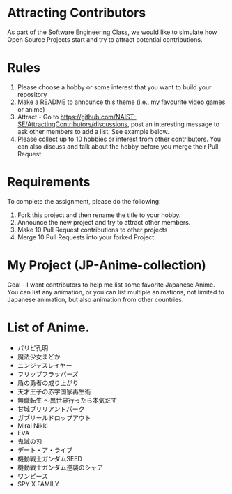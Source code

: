 # Attracting Contributors
As part of the Software Engineering Class, we would like to simulate how Open Source Projects start and try to attract potential contributions.

# Rules

1. Please choose a hobby or some interest that you want to build your repository
2. Make a README to announce this theme (i.e., my favourite video games or anime)
3. Attract - Go to https://github.com/NAIST-SE/AttractingContributors/discussions, post an interesting message to ask other members to add a list. See example below.
4. Please collect up to 10 hobbies or interest from other contributors. You can also discuss and talk about the hobby before you merge their Pull Request.

# Requirements
To complete the assignment, please do the following:
1. Fork this project and then rename the title to your hobby. 
2. Announce the new project and try to attract other members.
3. Make 10 Pull Request contributions to other projects
4. Merge 10 Pull Requests into your forked Project.

# My Project (JP-Anime-collection)
Goal - I want contributors to help me list some favorite Japanese Anime. 
You can list any animation, or you can list multiple animations, not limited 
to Japanese animation, but also animation from other countries.

# List of Anime.
- パリピ孔明
- 魔法少女まどか
- ニンジャスレイヤー
- フリップフラッパーズ
- 盾の勇者の成り上がり
- 天才王子の赤字国家再生術
- 無職転生 ～異世界行ったら本気だす
- 甘城ブリリアントパーク
- ガブリールドロップアウト
- Mirai Nikki
- EVA
- 鬼滅の刃
- デート・ア・ライブ 
- 機動戦士ガンダムSEED
- 機動戦士ガンダム逆襲のシャア
- ワンピース
- SPY X FAMILY